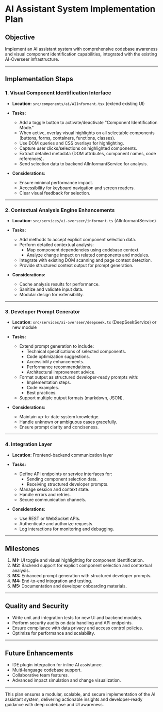 # AI Assistant System Implementation Plan

## Objective

Implement an AI assistant system with comprehensive codebase awareness and visual component identification capabilities, integrated with the existing AI-Overseer infrastructure.

---

## Implementation Steps

### 1. Visual Component Identification Interface

- **Location:** `src/components/ai/AIInformant.tsx` (extend existing UI)
- **Tasks:**
  - Add a toggle button to activate/deactivate "Component Identification Mode."
  - When active, overlay visual highlights on all selectable components (buttons, forms, containers, functions, classes).
  - Use DOM queries and CSS overlays for highlighting.
  - Capture user clicks/selections on highlighted components.
  - Extract detailed metadata (DOM attributes, component names, code references).
  - Send selection data to backend AIInformantService for analysis.

- **Considerations:**
  - Ensure minimal performance impact.
  - Accessibility for keyboard navigation and screen readers.
  - Clear visual feedback for selection.

---

### 2. Contextual Analysis Engine Enhancements

- **Location:** `src/services/ai-overseer/informant.ts` (AIInformantService)
- **Tasks:**
  - Add methods to accept explicit component selection data.
  - Perform detailed contextual analysis:
    - Map component dependencies using codebase context.
    - Analyze change impact on related components and modules.
  - Integrate with existing DOM scanning and page context detection.
  - Provide structured context output for prompt generation.

- **Considerations:**
  - Cache analysis results for performance.
  - Sanitize and validate input data.
  - Modular design for extensibility.

---

### 3. Developer Prompt Generator

- **Location:** `src/services/ai-overseer/deepseek.ts` (DeepSeekService) or new module
- **Tasks:**
  - Extend prompt generation to include:
    - Technical specifications of selected components.
    - Code optimization suggestions.
    - Accessibility enhancements.
    - Performance recommendations.
    - Architectural improvement advice.
  - Format output as structured developer-ready prompts with:
    - Implementation steps.
    - Code examples.
    - Best practices.
  - Support multiple output formats (markdown, JSON).

- **Considerations:**
  - Maintain up-to-date system knowledge.
  - Handle unknown or ambiguous cases gracefully.
  - Ensure prompt clarity and conciseness.

---

### 4. Integration Layer

- **Location:** Frontend-backend communication layer
- **Tasks:**
  - Define API endpoints or service interfaces for:
    - Sending component selection data.
    - Receiving structured developer prompts.
  - Manage session and context state.
  - Handle errors and retries.
  - Secure communication channels.

- **Considerations:**
  - Use REST or WebSocket APIs.
  - Authenticate and authorize requests.
  - Log interactions for monitoring and debugging.

---

## Milestones

1. **M1:** UI toggle and visual highlighting for component identification.
2. **M2:** Backend support for explicit component selection and contextual analysis.
3. **M3:** Enhanced prompt generation with structured developer prompts.
4. **M4:** End-to-end integration and testing.
5. **M5:** Documentation and developer onboarding materials.

---

## Quality and Security

- Write unit and integration tests for new UI and backend modules.
- Perform security audits on data handling and API endpoints.
- Ensure compliance with data privacy and access control policies.
- Optimize for performance and scalability.

---

## Future Enhancements

- IDE plugin integration for inline AI assistance.
- Multi-language codebase support.
- Collaborative team features.
- Advanced impact simulation and change visualization.

---

This plan ensures a modular, scalable, and secure implementation of the AI assistant system, delivering actionable insights and developer-ready guidance with deep codebase and UI awareness.